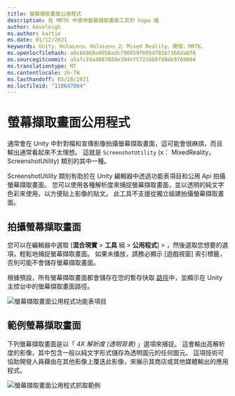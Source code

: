 ```yaml
---
title: 螢幕擷取畫面公用程式
description: 在 MRTK 中使用螢幕擷取畫面工具的 hopw 檔
author: keveleigh
ms.author: kurtie
ms.date: 01/12/2021
keywords: Unity、HoloLens、HoloLens 2、Mixed Reality、開發、MRTK、
ms.openlocfilehash: a0c66969a9058adc790919f0054783b7368da8f6
ms.sourcegitcommit: a5afc24a4887880e394ef57216b8fd9de9760004
ms.translationtype: MT
ms.contentlocale: zh-TW
ms.lasthandoff: 05/28/2021
ms.locfileid: "110647084"
---
```

# <a name="screenshot-utility"></a>螢幕擷取畫面公用程式

通常會在 Unity 中針對檔和宣傳影像拍攝螢幕擷取畫面，這可能會很麻煩，而且輸出通常看起來不太理想。 這就是 `ScreenshotUtility` (x： MixedReality，ScreenshotUtility) 類別的其中一種。

ScreenshotUtility 類別有助於在 Unity 編輯器中透過功能表項目和公用 Api 拍攝螢幕擷取畫面。 您可以使用各種解析度來捕捉螢幕擷取畫面，並以透明的純文字色彩來使用，以方便貼上影像的貼文。 此工具不支援從獨立組建拍攝螢幕擷取畫面。

## <a name="taking-screenshots"></a>拍攝螢幕擷取畫面

您可以在編輯器中選取 [**混合現實**  >  **工具** 組  >  **公用程式**]  >  ，然後選取您想要的選項，輕鬆地捕捉螢幕擷取畫面。 如果未播放，請務必顯示 [遊戲視窗] 索引標籤，否則可能不會儲存螢幕擷取畫面。

根據預設，所有螢幕擷取畫面都會儲存在您的暫存快取 [路徑](https://docs.unity3d.com/ScriptReference/Application-temporaryCachePath.html)中，並顯示在 Unity 主控台中的螢幕擷取畫面路徑。

![螢幕擷取畫面公用程式功能表項目](../images/screenshot-utility/MRTK_ScreenshotUtility_Menu_Item.png)

## <a name="example-screenshot-capture"></a>範例螢幕擷取畫面

下列螢幕擷取畫面是以「 *4X 解析度 (透明背景)* 」選項來捕捉。 這會輸出高解析度的影像，其中包含一般以純文字形式儲存為透明圖元的任何圖元。 這項技術可協助開發人員藉由在其他影像上覆迭此影像，來展示其商店或其他媒體輸出的應用程式。

![螢幕擷取畫面公用程式抓取範例](../images/screenshot-utility/MRTK_ScreenshotUtility_Example_Capture.png)
